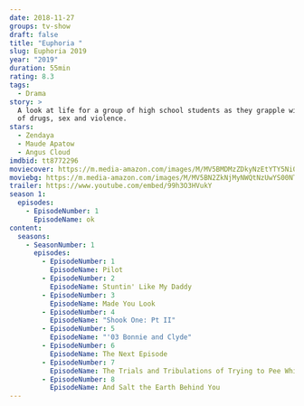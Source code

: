 ```yaml
---
date: 2018-11-27
groups: tv-show
draft: false
title: "Euphoria "
slug: Euphoria 2019
year: "2019"
duration: 55min
rating: 8.3
tags:
  - Drama
story: >
  A look at life for a group of high school students as they grapple with issues
  of drugs, sex and violence.
stars:
  - Zendaya
  - Maude Apatow
  - Angus Cloud
imdbid: tt8772296
moviecover: https://m.media-amazon.com/images/M/MV5BMDMzZDkyNzEtYTY5Ni00NzlhLWI4MzUtY2UzNjNmMjI1YzIzXkEyXkFqcGdeQXVyMDM2NDM2MQ@@._V1_.jpg
moviebg: https://m.media-amazon.com/images/M/MV5BN2ZkNjMyNWQtNzUwYS00NTE0LThhN2YtNTllZTFmOGQ1Y2Y5XkEyXkFqcGdeQXVyODExNTExMTM@._V1_.jpg
trailer: https://www.youtube.com/embed/99h3O3HVukY
season 1:
  episodes:
    - EpisodeNumber: 1
      EpisodeName: ok
content:
  seasons:
    - SeasonNumber: 1
      episodes:
        - EpisodeNumber: 1
          EpisodeName: Pilot
        - EpisodeNumber: 2
          EpisodeName: Stuntin' Like My Daddy
        - EpisodeNumber: 3
          EpisodeName: Made You Look
        - EpisodeNumber: 4
          EpisodeName: "Shook One: Pt II"
        - EpisodeNumber: 5
          EpisodeName: "'03 Bonnie and Clyde"
        - EpisodeNumber: 6
          EpisodeName: The Next Episode
        - EpisodeNumber: 7
          EpisodeName: The Trials and Tribulations of Trying to Pee While Depressed
        - EpisodeNumber: 8
          EpisodeName: And Salt the Earth Behind You
---
```

